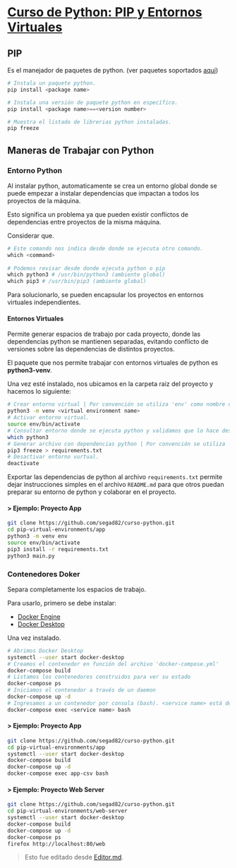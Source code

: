 # [Curso de Python: PIP y Entornos Virtuales](https://platzi.com/cursos/python-pip/)

## PIP
Es el manejador de paquetes de python. (ver paquetes soportados [aquí](https://pypi.org/))

```python
# Instala un paquete python.
pip install <package name>

# Instala una versión de paquete python en específico.
pip install <package name>==<version number>

# Muestra el listado de librerias python instaladas.
pip freeze
```
## Maneras de Trabajar con Python
### Entorno Python
Al instalar python, automaticamente se crea un entorno global donde se puede empezar a instalar dependencias que impactan a todos los proyectos de la máquina.

Esto significa un problema ya que pueden existir conflictos de dependencias entre proyectos de la misma máquina.

Considerar que.
```python
# Este comando nos indica desde donde se ejecuta otro comando.
which <command>
 
# Podemos revisar desde donde ejecuta python o pip
which python3 # /usr/bin/python3 (ambiente global)
which pip3 # /usr/bin/pip3 (ambiente global)
```
Para solucionarlo, se pueden encapsular los proyectos en entornos virtuales independientes.
#### Entornos Virtuales
Permite generar espacios de trabajo por cada proyecto, donde las dependencias python se mantienen separadas, evitando conflicto de versiones sobre las dependencias de distintos proyectos.

El paquete que nos permite trabajar con entornos virtuales de python es **python3-venv**.

Una vez esté instalado, nos ubicamos en la carpeta raiz del proyecto y hacemos lo siguiente:
```sh
# Crear entorno virtual | Por convención se utiliza 'env' como nombre de entorno virtual.
python3 -m venv <virtual environment name>
# Activar entorno virtual.
source env/bin/activate
# Consultar entorno donde se ejecuta python y validamos que lo hace desde el virtual.
which python3
# Generar archivo con dependencias python | Por convención se utiliza 'requirements.txt'
pip3 freeze > requirements.txt
# Desactivar entorno vurtual.
deactivate
```
Exportar las dependencias de python al archivo `requirements.txt` permite dejar instrucciones simples en el archivo `README.md` para que otros puedan preparar su entorno de python y colaborar en el proyecto.
#### > Ejemplo: Proyecto App
```sh
git clone https://github.com/segad82/curso-python.git
cd pip-virtual-environments/app
python3 -m venv env
source env/bin/activate
pip3 install -r requirements.txt
python3 main.py
```
### Contenedores Doker
Separa completamente los espacios de trabajo.

Para usarlo, primero se debe instalar:
- [Docker Engine](https://docs.docker.com/engine/install/debian/)
- [Docker Desktop](https://docs.docker.com/desktop/install/ubuntu/)

Una vez instalado.
```sh
# Abrimos Docker Desktop
systemctl --user start docker-desktop
# Creamos el contenedor en función del archivo 'docker-compose.yml'
docker-compose build
# Listamos los contenedores construidos para ver su estado
docker-compose ps
# Iniciamos el contenedor a través de un daemon
docker-compose up -d
# Ingresamos a un contenedor por consola (bash). <service name> está definido en el archivo 'docker-compose.yml'
docker-compose exec <service name> bash
```
#### > Ejemplo: Proyecto App
```sh
git clone https://github.com/segad82/curso-python.git
cd pip-virtual-environments/app
systemctl --user start docker-desktop
docker-compose build
docker-compose up -d
docker-compose exec app-csv bash
```
#### > Ejemplo: Proyecto Web Server
```sh
git clone https://github.com/segad82/curso-python.git
cd pip-virtual-environments/web-server
systemctl --user start docker-desktop
docker-compose build
docker-compose up -d
docker-compose ps
firefox http://localhost:80/web
```
> Esto fue editado desde [Editor.md](https://pandao.github.io/editor.md/en.html).